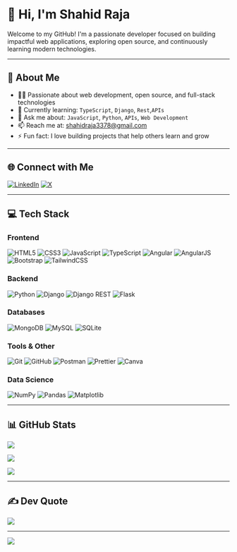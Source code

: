 # 👋 Hi, I'm Shahid Raja

Welcome to my GitHub! I'm a passionate developer focused on building impactful web applications, exploring open source, and continuously learning modern technologies.

---

## 🚀 About Me

- 👨‍💻 Passionate about web development, open source, and full-stack technologies  
- 🌱 Currently learning: `TypeScript`, `Django`, `Rest`,`APIs`  
- 💬 Ask me about: `JavaScript`, `Python`, `APIs`, `Web Development`  
- 📫 Reach me at: [shahidraja3378@gmail.com](mailto:shahidraja3378@gmail.com)  
- ⚡ Fun fact: I love building projects that help others learn and grow

---

## 🌐 Connect with Me

[![LinkedIn](https://img.shields.io/badge/LinkedIn-%230077B5.svg?style=flat&logo=linkedin&logoColor=white)](https://linkedin.com/in/shahidraja3378)
[![X](https://img.shields.io/badge/X-%231DA1F2.svg?style=flat&logo=x&logoColor=white)](https://x.com/Shahid_Raja_064)

---

## 💻 Tech Stack

### Frontend
![HTML5](https://img.shields.io/badge/html5-%23E34F26.svg?style=flat-square&logo=html5&logoColor=white)
![CSS3](https://img.shields.io/badge/css3-%231572B6.svg?style=flat-square&logo=css3&logoColor=white)
![JavaScript](https://img.shields.io/badge/javascript-%23323330.svg?style=flat-square&logo=javascript&logoColor=%23F7DF1E)
![TypeScript](https://img.shields.io/badge/typescript-%23007ACC.svg?style=flat-square&logo=typescript&logoColor=white)
![Angular](https://img.shields.io/badge/angular-%23DD0031.svg?style=flat-square&logo=angular&logoColor=white)
![AngularJS](https://img.shields.io/badge/angular.js-%23E23237.svg?style=flat-square&logo=angularjs&logoColor=white)
![Bootstrap](https://img.shields.io/badge/bootstrap-%238511FA.svg?style=flat-square&logo=bootstrap&logoColor=white)
![TailwindCSS](https://img.shields.io/badge/tailwindcss-%2338B2AC.svg?style=flat-square&logo=tailwind-css&logoColor=white)


### Backend
![Python](https://img.shields.io/badge/python-3670A0?style=flat-square&logo=python&logoColor=ffdd54)
![Django](https://img.shields.io/badge/django-%23092E20.svg?style=flat-square&logo=django&logoColor=white)
![Django REST](https://img.shields.io/badge/DJANGO-REST-ff1709?style=flat-square&logo=django&logoColor=white&color=ff1709)
![Flask](https://img.shields.io/badge/flask-%23000.svg?style=flat-square&logo=flask&logoColor=white)

### Databases
![MongoDB](https://img.shields.io/badge/MongoDB-%234ea94b.svg?style=flat-square&logo=mongodb&logoColor=white)
![MySQL](https://img.shields.io/badge/mysql-4479A1.svg?style=flat-square&logo=mysql&logoColor=white)
![SQLite](https://img.shields.io/badge/sqlite-%2307405e.svg?style=flat-square&logo=sqlite&logoColor=white)

### Tools & Other
![Git](https://img.shields.io/badge/git-%23F05033.svg?style=flat-square&logo=git&logoColor=white)
![GitHub](https://img.shields.io/badge/github-%23121011.svg?style=flat-square&logo=github&logoColor=white)
![Postman](https://img.shields.io/badge/Postman-FF6C37?style=flat-square&logo=postman&logoColor=white)
![Prettier](https://img.shields.io/badge/prettier-%23F7B93E.svg?style=flat-square&logo=prettier&logoColor=black)
![Canva](https://img.shields.io/badge/Canva-%2300C4CC.svg?style=flat-square&logo=Canva&logoColor=white)

### Data Science
![NumPy](https://img.shields.io/badge/numpy-%23013243.svg?style=flat-square&logo=numpy&logoColor=white)
![Pandas](https://img.shields.io/badge/pandas-%23150458.svg?style=flat-square&logo=pandas&logoColor=white)
![Matplotlib](https://img.shields.io/badge/Matplotlib-%23ffffff.svg?style=flat-square&logo=Matplotlib&logoColor=black)

---

## 📊 GitHub Stats

![](https://github-readme-stats.vercel.app/api?username=Shahid3378&theme=dark&hide_border=false&include_all_commits=true&count_private=true)

![](https://nirzak-streak-stats.vercel.app/?user=Shahid3378&theme=dark&hide_border=false)

![](https://github-readme-stats.vercel.app/api/top-langs/?username=Shahid3378&theme=dark&hide_border=false&layout=compact)

---

## ✍️ Dev Quote

![](https://quotes-github-readme.vercel.app/api?type=horizontal&theme=radical)

---

[![](https://visitcount.itsvg.in/api?id=Shahid3378&icon=0&color=0)](https://visitcount.itsvg.in)

<!-- Created with ❤️ using GPRM (https://gprm.itsvg.in) -->

